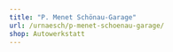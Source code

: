 ```yaml
---
title: "P. Menet Schönau-Garage"
url: /urnaesch/p-menet-schoenau-garage/
shop: Autowerkstatt
---
```

